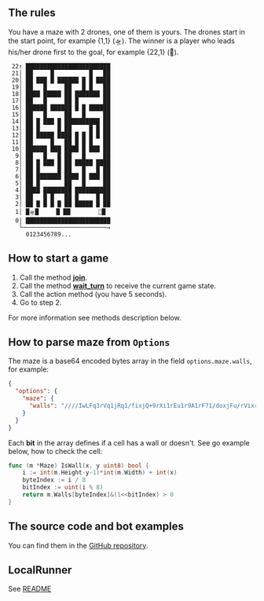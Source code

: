 ## The rules

You have a maze with 2 drones, one of them is yours.
The drones start in the start point, for example {1,1} (🛸).
The winner is a player who leads his/her drone first to the goal, for example {22,1} (🥅).

```
 22↑ ████████████████████████
 21│ ██     █          █   ██
 20│ ██ ███ █ ██████ █ █ ████
 19│ ██   █     ██   █ █   ██
 18│ ████ █████ ██ ███████ ██
 17│ ██   █     ██ █       ██
 16│ ██████ ██████ █ █ ██████
 15│ ██   █     ██   █     ██
 14│ ██ █ ███ █ ██████████ ██
 13│ ██ █     █ ██     █ █ ██
 12│ ██ █████ ████ █ █ █ █ ██
 11│ ██     █   ██ █ █ █   ██
 10│ ██████ ███ ████ █ ███ ██
  9│ ██   █   █ ██   █     ██
  8│ ██ █ ███ █ ██ █████ ████
  7│ ██ █     █ ██   █   █ ██
  6│ ██ ███████ ████ █ ███ ██
  5│ ██ █       ██   █     ██
  4│ ████ ████████ ██████████
  3│ ██   █ █   ██ █     █ ██
  2│ ██ █ █ █ █ ██ █████ █ ██
  1│ █🛸█     █ ██        🥅█
  0│ ████████████████████████
   └────────────────────────→
     0123456789...
```

## How to start a game

1. Call the method **[join](#/RPC%20methods/join_v1)**.
2. Call the method **[wait_turn](#/RPC%20methods/wait_turn_v1)** to receive the current game state.
3. Call the action method (you have 5 seconds).
4. Go to step 2.

For more information see methods description below.

## How to parse maze from `Options`

The maze is a base64 encoded bytes array in the field `options.maze.walls`, for example:

```json
{
  "options": {
    "maze": {
      "walls": "////IwLFq3rVq1jRq1/fixjQ+9rXi1rEu1r9A1rF71/doxjFu/rVixrUq1r3q1rEq9vdKxjBq3//KxjR69vVIRiE////"
    }
  }
}
```

Each **bit** in the array defines if a cell has a wall or doesn't. See go example below, how to check the cell:

```go
func (m *Maze) IsWall(x, y uint8) bool {
    i := int(m.Height-y-1)*int(m.Width) + int(x)
    byteIndex := i / 8
    bitIndex := uint(i % 8)
    return m.Walls[byteIndex]&(1<<bitIndex) > 0
}
```

## The source code and bot examples

You can find them in the [GitHub repository](https://github.com/bot-games/drones).

## LocalRunner

See [README](https://github.com/bot-games/drones/tree/master/cmd/localrunner)